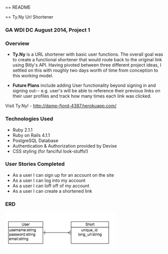 == README

== Ty.Ny Url Shortener

### GA WDI DC August 2014, Project 1

### Overview

* **Ty.Ny** is a URL shortener with basic user functions. The overall goal was to create a functional shortener that would route back to the original link using Bitly's API. Having pivoted between three different project ideas, I settled on this with roughly two days worth of time from conception to this working model.

* **Future Plans** include adding User functionality beyond signing in and signing out-- e.g. user's will be able to reference their previous links on their user profiles and track how many times each link was clicked. 

Visit Ty.Ny! - http://damp-fjord-4387.herokuapp.com/

### Technologies Used

* Ruby 2.1.1
* Ruby on Rails 4.1.1
* PostgreSQL Database
* Authentication & Authorization provided by Devise
* CSS styling (for fanciful look-stuffs!)

### User Stories Completed

* As a user I can sign up for an account on the site
* As a user I can log into my account
* As a user I can loff off of my account
* As a user I can create a shortened link


### ERD

![](Ty.Ny.jpg)

